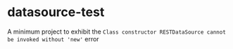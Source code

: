 # datasource-test

A minimum project to exhibit the `Class constructor RESTDataSource cannot be invoked without 'new'` error
